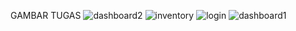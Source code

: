 GAMBAR TUGAS
![dashboard2](https://user-images.githubusercontent.com/53266576/74088864-82b6f180-4acd-11ea-8178-19211ed072cd.png)
![inventory](https://user-images.githubusercontent.com/53266576/74088867-834f8800-4acd-11ea-8dfe-ad6e6d9ec0e3.png)
![login](https://user-images.githubusercontent.com/53266576/74088869-83e81e80-4acd-11ea-9df2-13079f63e998.png)
![dashboard1](https://user-images.githubusercontent.com/53266576/74088895-ce699b00-4acd-11ea-8102-6456baf9e1e9.png)

